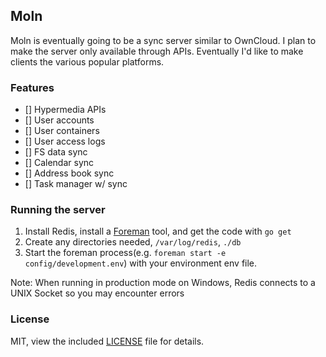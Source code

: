 Moln
---

Moln is eventually going to be a sync server similar to OwnCloud. I plan to make the server only available through APIs. Eventually I'd like to make clients the various popular platforms.

### Features
- [] Hypermedia APIs
- [] User accounts
- [] User containers
- [] User access logs
- [] FS data sync
- [] Calendar sync
- [] Address book sync
- [] Task manager w/ sync

### Running the server
1. Install Redis, install a [Foreman](https://github.com/ddollar/foreman) tool, and get the code with `go get`
2. Create any directories needed, `/var/log/redis`, `./db`
3. Start the foreman process(e.g. `foreman start -e config/development.env`) with your environment env file.

Note: When running in production mode on Windows, Redis connects to a UNIX Socket so you may encounter errors

### License
MIT, view the included [LICENSE](https://raw.github.com/larzconwell/moln/master/LICENSE) file for details.
